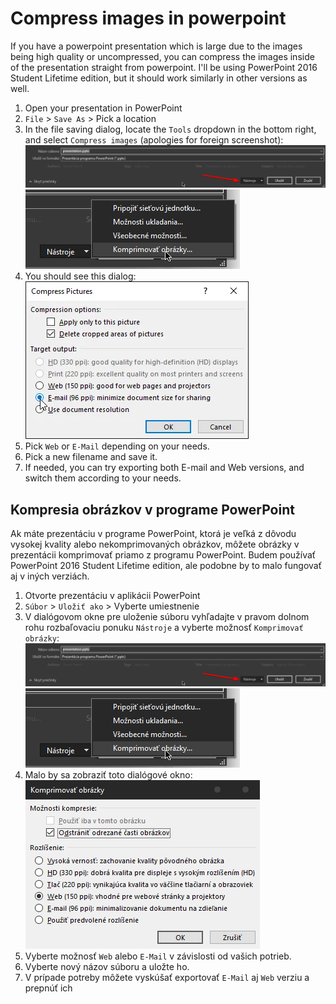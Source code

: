 # Compress images in powerpoint

If you have a powerpoint presentation which is large due to the images being high quality or uncompressed, you can compress the images inside of the presentation straight from powerpoint. I'll be using PowerPoint 2016 Student Lifetime edition, but it should work similarly in other versions as well.

1. Open your presentation in PowerPoint
2. `File` > `Save As` > Pick a location
3. In the file saving dialog, locate the `Tools` dropdown in the bottom right, and select `Compress images` (apologies for foreign screenshot):
![tools dropdown](./ppt_images/tools_dropdown_sk.png)  
![alt text](./ppt_images/compress_dropdown_sk.png)  
4. You should see this dialog:
![compress](./ppt_images/compress_dialog_en.png)
5. Pick `Web` or `E-Mail` depending on your needs.
6. Pick a new filename and save it.
7. If needed, you can try exporting both E-mail and Web versions, and switch them according to your needs.

## Kompresia obrázkov v programe PowerPoint

Ak máte prezentáciu v programe PowerPoint, ktorá je veľká z dôvodu vysokej kvality alebo nekomprimovaných obrázkov, môžete obrázky v prezentácii komprimovať priamo z programu PowerPoint. Budem používať PowerPoint 2016 Student Lifetime edition, ale podobne by to malo fungovať aj v iných verziách.

1. Otvorte prezentáciu v aplikácii PowerPoint
2. `Súbor` > `Uložiť ako` > Vyberte umiestnenie
3. V dialógovom okne pre uloženie súboru vyhľadajte v pravom dolnom rohu rozbaľovaciu ponuku `Nástroje` a vyberte možnosť `Komprimovať obrázky`:
![rozbaľovací zoznam nástrojov](./ppt_images/tools_dropdown_sk.png)  
![alt text](./ppt_images/compress_dropdown_sk.png)  
1. Malo by sa zobraziť toto dialógové okno:
![compress](./ppt_images/compress_dialog_sk.png)
1. Vyberte možnosť `Web` alebo `E-Mail` v závislosti od vašich potrieb.
2. Vyberte nový názov súboru a uložte ho.
3. V prípade potreby môžete vyskúšať exportovať `E-Mail` aj `Web` verziu a prepnúť ich